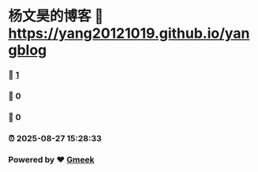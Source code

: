 # 杨文昊的博客 :link: https://yang20121019.github.io/yangblog 
### :page_facing_up: [1](https://yang20121019.github.io/yangblog/tag.html) 
### :speech_balloon: 0 
### :hibiscus: 0 
### :alarm_clock: 2025-08-27 15:28:33 
### Powered by :heart: [Gmeek](https://github.com/Meekdai/Gmeek)
